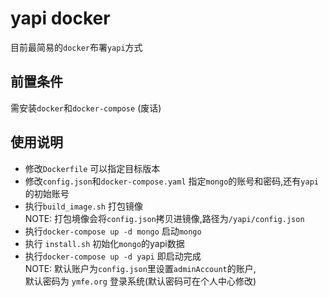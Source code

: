 # yapi docker
 
目前最简易的`docker`布署`yapi`方式

## 前置条件
   需安装`docker`和`docker-compose` (废话)

## 使用说明

- 修改`Dockerfile` 可以指定目标版本
- 修改`config.json`和`docker-compose.yaml` 指定`mongo`的账号和密码,还有`yapi`的初始账号
- 执行`build_image.sh` 打包镜像  
      NOTE: 打包境像会将`config.json`拷贝进镜像,路径为`/yapi/config.json`
- 执行`docker-compose up -d mongo` 启动`mongo` 
- 执行 `install.sh` 初始化`mongo`的yapi数据
- 执行`docker-compose up -d yapi` 即启动完成  
      NOTE: 默认账户为`config.json`里设置`adminAccount`的账户,  
            默认密码为 `ymfe.org` 登录系统(默认密码可在个人中心修改)